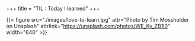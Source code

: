 +++
title = "TIL : Today I learned"
+++

{{< figure src="./images/love-to-learn.jpg"
				attr="Photo by Tim Mossholder on Unsplash"
				attrlink="https://unsplash.com/photos/WE_Kv_ZB1l0"
				width="640" >}}
